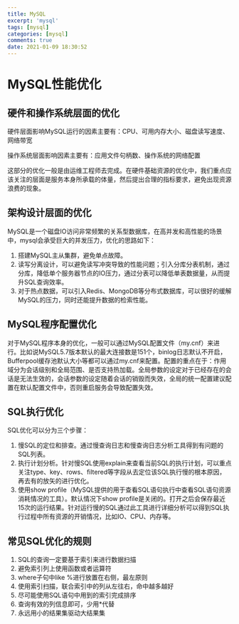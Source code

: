 ```yaml
---
title: MySQL
excerpt: 'mysql'
tags: [mysql]
categories: [mysql]
comments: true
date: 2021-01-09 18:30:52
---
```


# MySQL性能优化

## 硬件和操作系统层面的优化

硬件层面影响MySQL运行的因素主要有：CPU、可用内存大小、磁盘读写速度、网络带宽

操作系统层面影响因素主要有：应用文件句柄数、操作系统的网络配置

这部分的优化一般是由运维工程师去完成。在硬件基础资源的优化中，我们重点应该关注的层面是服务本身所承载的体量，然后提出合理的指标要求，避免出现资源浪费的现象。

## 架构设计层面的优化

MySQL是一个磁盘IO访问非常频繁的关系型数据库，在高并发和高性能的场景中，mysql会承受巨大的并发压力，优化的思路如下：

1. 搭建MySQL主从集群，避免单点故障。
2. 读写分离设计，可以避免读写冲突导致的性能问题；引入分库分表机制，通过分库，降低单个服务器节点的IO压力，通过分表可以降低单表数据量，从而提升SQL查询效率。
3. 对于热点数据，可以引入Redis、MongoDB等分布式数据库，可以很好的缓解MySQL的压力，同时还能提升数据的检索性能。

## MySQL程序配置优化

对于MySQL程序本身的优化，一般可以通过MySQL配置文件（my.cnf）来进行。比如说MySQL5.7版本默认的最大连接数是151个，binlog日志默认不开启，Bufferpool缓存池默认大小等都可以通过my.cnf来配置。配置的重点在于：作用域分为会话级别和全局范围、是否支持热加载。全局参数的设定对于已经存在的会话是无法生效的，会话参数的设定随着会话的销毁而失效，全局的统一配置建议配置在默认配置文件中，否则重启服务会导致配置失效。

## SQL执行优化

SQL优化可以分为三个步骤：

1. 慢SQL的定位和排查。通过慢查询日志和慢查询日志分析工具得到有问题的SQL列表。
2. 执行计划分析。针对慢SQL使用explain来查看当前SQL的执行计划，可以重点关注type、key、rows、filtered等字段从去定位该SQL执行慢的根本原因，再去有的放矢的进行优化。
3. 使用show profile（MySQL提供的用于查看SQL语句执行中查看SQL语句资源消耗情况的工具）。默认情况下show profile是关闭的。打开之后会保存最近15次的运行结果。针对运行慢的SQL通过此工具进行详细分析可以得到SQL执行过程中所有资源的开销情况，比如IO、CPU、内存等。

## 常见SQL优化的规则

1. SQL的查询一定要基于索引来进行数据扫描
2. 避免索引列上使用函数或者运算符
3. where子句中like %进行放置在右侧，最左原则
4. 使用索引扫描，联合索引中的列从左往右，命中越多越好
5. 尽可能使用SQL语句中用到的索引完成排序
6. 查询有效的列信息即可，少用*代替
7. 永远用小的结果集驱动大结果集
